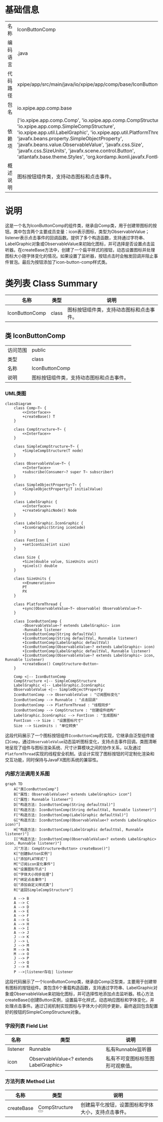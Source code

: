 # 基础信息

|      |      |
|------|------|
| 名称 | IconButtonComp |
| 编码语言 | .java |
| 代码路径 | xpipe/app/src/main/java/io/xpipe/app/comp/base/IconButtonComp.java |
| 包名 | io.xpipe.app.comp.base |
| 依赖项 | ['io.xpipe.app.comp.Comp', 'io.xpipe.app.comp.CompStructure', 'io.xpipe.app.comp.SimpleCompStructure', 'io.xpipe.app.util.LabelGraphic', 'io.xpipe.app.util.PlatformThread', 'javafx.beans.property.SimpleObjectProperty', 'javafx.beans.value.ObservableValue', 'javafx.css.Size', 'javafx.css.SizeUnits', 'javafx.scene.control.Button', 'atlantafx.base.theme.Styles', 'org.kordamp.ikonli.javafx.FontIcon'] |
| 概述说明 | 图标按钮组件类，支持动态图标和点击事件。 |

# 说明

这是一个名为IconButtonComp的组件类，继承自Comp类，用于创建带图标的按钮。类中包含两个主要成员变量：icon表示图标，类型为ObservableValue；listener表示点击事件的回调函数。提供了多个构造函数，支持通过字符串、LabelGraphic对象或ObservableValue来初始化图标，并可选择是否设置点击监听器。在createBase方法中，创建了一个扁平样式的按钮，动态设置图标并处理图标大小随字体变化的情况。如果设置了监听器，按钮点击时会触发回调并阻止事件冒泡。最后为按钮添加了icon-button-comp样式类。

# 类列表 Class Summary

| 名称   | 类型  | 说明 |
|-------|------|-------------|
| IconButtonComp | class | 图标按钮组件类，支持动态图标和点击事件。 |



## 类 IconButtonComp

|      |      |
|------|------|
| 访问范围 | public |
| 类型 | class |
| 名称 | IconButtonComp |
| 说明 | 图标按钮组件类，支持动态图标和点击事件。 |


### UML类图

```mermaid
classDiagram
    class Comp~T~ {
        <<Interface>>
        +createBase() T
    }
    
    class CompStructure~T~ {
        <<Interface>>
    }
    
    class SimpleCompStructure~T~ {
        +SimpleCompStructure(T node)
    }
    
    class ObservableValue~T~ {
        <<Interface>>
        +subscribe(Consumer~? super T~ subscriber)
    }
    
    class SimpleObjectProperty~T~ {
        +SimpleObjectProperty(T initialValue)
    }
    
    class LabelGraphic {
        <<Interface>>
        +createGraphicNode() Node
    }
    
    class LabelGraphic.IconGraphic {
        +IconGraphic(String iconCode)
    }
    
    class FontIcon {
        +setIconSize(int size)
    }
    
    class Size {
        +Size(double value, SizeUnits unit)
        +pixels() double
    }
    
    class SizeUnits {
        <<Enumeration>>
        PT
        PX
    }
    
    class PlatformThread {
        +sync(ObservableValue~T~ observable) ObservableValue~T~
    }
    
    class IconButtonComp {
        -ObservableValue~? extends LabelGraphic~ icon
        -Runnable listener
        +IconButtonComp(String defaultVal)
        +IconButtonComp(String defaultVal, Runnable listener)
        +IconButtonComp(LabelGraphic defaultVal)
        +IconButtonComp(ObservableValue~? extends LabelGraphic~ icon)
        +IconButtonComp(LabelGraphic defaultVal, Runnable listener)
        +IconButtonComp(ObservableValue~? extends LabelGraphic~ icon, Runnable listener)
        +createBase() CompStructure~Button~
    }
    
    Comp <|-- IconButtonComp
    CompStructure <|-- SimpleCompStructure
    LabelGraphic <|-- LabelGraphic.IconGraphic
    ObservableValue <|-- SimpleObjectProperty
    IconButtonComp --> ObservableValue : "订阅图标变化"
    IconButtonComp --> Runnable : "点击回调"
    IconButtonComp --> PlatformThread : "线程同步"
    IconButtonComp --> CompStructure : "创建组件结构"
    LabelGraphic.IconGraphic --> FontIcon : "生成图标"
    FontIcon --> Size : "设置图标尺寸"
    Size --> SizeUnits : "单位转换"
```

这段代码展示了一个图标按钮组件`IconButtonComp`的实现，它继承自泛型组件接口`Comp`，通过`ObservableValue`动态监听图标变化，支持点击事件回调。类图清晰地呈现了组件与图标渲染系统、尺寸计算模块之间的协作关系，以及通过`PlatformThread`实现的线程安全机制。该设计实现了图标按钮的可定制化渲染和交互功能，同时保持与JavaFX图形系统的兼容性。


### 内部方法调用关系图

```mermaid
graph TD
    A["类IconButtonComp"]
    B["属性: ObservableValue<? extends LabelGraphic> icon"]
    C["属性: Runnable listener"]
    D["构造方法: IconButtonComp(String defaultVal)"]
    E["构造方法: IconButtonComp(String defaultVal, Runnable listener)"]
    F["构造方法: IconButtonComp(LabelGraphic defaultVal)"]
    G["构造方法: IconButtonComp(ObservableValue<? extends LabelGraphic> icon)"]
    H["构造方法: IconButtonComp(LabelGraphic defaultVal, Runnable listener)"]
    I["构造方法: IconButtonComp(ObservableValue<? extends LabelGraphic> icon, Runnable listener)"]
    J["方法: CompStructure<Button> createBase()"]
    K["创建Button实例"]
    L["添加FLAT样式"]
    M["订阅icon变化事件"]
    N["设置图形节点"]
    O["字体大小同步处理"]
    P["绑定点击事件"]
    Q["添加自定义样式类"]
    R["返回SimpleCompStructure"]

    A --> B
    A --> C
    A --> D
    A --> E
    A --> F
    A --> G
    A --> H
    A --> I
    A --> J
    J --> K
    J --> L
    J --> M
    M --> N
    M --> O
    J --> P
    J --> Q
    J --> R
    P -->|listener存在| listener
```

这段代码展示了一个IconButtonComp类，继承自Comp泛型类，主要用于创建带有图标的按钮组件。类包含6个重载构造函数，支持通过字符串、LabelGraphic对象或ObservableValue来初始化图标，并可选择性地添加点击监听器。核心方法createBase()创建Button实例，设置扁平化样式，动态响应图标和字体变化，并处理点击事件。通过订阅机制实现图标与字体大小的同步更新，最终返回包含配置好的按钮的SimpleCompStructure对象。

### 字段列表 Field List

| 名称  | 类型  | 说明 |
|-------|-------|------|
| listener | Runnable | 私有Runnable监听器 |
| icon | ObservableValue<? extends LabelGraphic> | 私有不可变图标标签图形可观察值。 |

### 方法列表 Method List

| 名称  | 类型  | 说明 |
|-------|-------|------|
| createBase | CompStructure<Button> | 创建扁平化按钮，设置图标和字体大小，支持点击事件。 |




